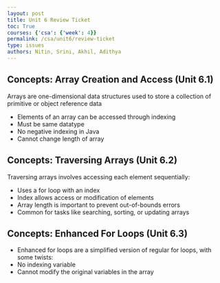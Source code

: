 ```yaml
---
layout: post
title: Unit 6 Review Ticket
toc: True
courses: {'csa': {'week': 4}}
permalink: /csa/unit6/review-ticket
type: issues
authors: Nitin, Srini, Akhil, Adithya
---
```


## Concepts: Array Creation and Access (Unit 6.1)

Arrays are one-dimensional data structures used to store a collection of primitive or object reference data

- Elements of an array can be accessed through indexing
- Must be same datatype
- No negative indexing in Java
- Cannot change length of array

## Concepts: Traversing Arrays (Unit 6.2)

Traversing arrays involves accessing each element sequentially:

- Uses a for loop with an index
- Index allows access or modification of elements
- Array length is important to prevent out-of-bounds errors
- Common for tasks like searching, sorting, or updating arrays


## Concepts: Enhanced For Loops (Unit 6.3)

- Enhanced for loops are a simplified version of regular for loops, with some twists:
- No indexing variable
- Cannot modify the original variables in the array